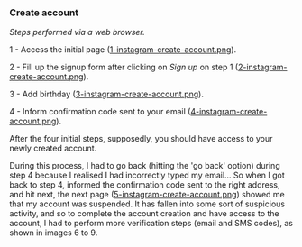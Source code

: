 ### Create account

*Steps performed via a web browser.*

1 - Access the initial page ([1-instagram-create-account.png](./create/1-instagram-create-account.png)).

2 - Fill up the signup form after clicking on *Sign up* on step 1 ([2-instagram-create-account.png](./create/2-instagram-create-account.png)).

3 - Add birthday ([3-instagram-create-account.png](./create/3-instagram-create-account.png)).

4 - Inform confirmation code sent to your email ([4-instagram-create-account.png](./create/4-instagram-create-account.png)).

After the four initial steps, supposedly, you should have access to your newly created account.

During this process, I had to go back (hitting the 'go back' option) during step 4 because I realised I had incorrectly typed my email... So when I got back to step 4, informed the confirmation code sent to the right address, and hit next, the next page ([5-instagram-create-account.png](./create/5-instagram-create-account.png)) showed me that my account was suspended. It has fallen into some sort of suspicious activity, and so to complete the account creation and have access to the account, I had to perform more verification steps (email and SMS codes), as shown in images 6 to 9.